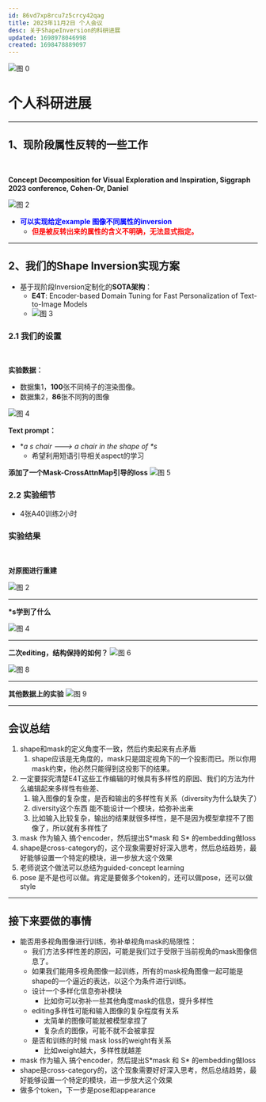 ```yaml
---
id: 86vd7xp8rcu7z5crcy42qag
title: 2023年11月2日 个人会议
desc: 关于ShapeInversion的科研进展
updated: 1698978046998
created: 1698478889097
---
```

![图 0](assets/images/962d31d4f33687457827d598b2a6f721b21e47059478ae8921411e95b2d6894d.jpg)

# **个人科研进展**

---

## **1、现阶段属性反转的一些工作**

<br/>

**Concept Decomposition for Visual Exploration and Inspiration, Siggraph 2023 conference, Cohen-Or, Daniel**
<br/>

![图 2](assets/images/db4b990fab245f074b956965e4aaef1efadfc83f3223fd59ff61095b48d26082.png)

* <font color="blue">**可以实现给定example 图像不同属性的inversion**</font>
  * <font color="red">**但是被反转出来的属性的含义不明确，无法显式指定。**</font>

---

## **2、我们的Shape Inversion实现方案**

* 基于现阶段Inversion定制化的**SOTA架构**：
  * **E4T**: Encoder-based Domain Tuning for Fast Personalization of Text-to-Image Models
  * ![图 3](assets/images/aa8ef94771c0c02dc90d8e2a950ba3f11471c07e27037f7e2d01f94bd069b915.png)

### **2.1 我们的设置**


<br/>

**实验数据：**
* 数据集1，**100**张不同椅子的渲染图像。
* 数据集2，**86**张不同狗的图像

![图 4](assets/images/7942a38c2584cdfa84efd0a30f0b72521abe018578aa3e13ed1afd625a6e178e.png)
<br/>

**Text prompt：**
  * **a *s chair ---> a chair in the shape of \*s**
    * 希望利用短语引导相关aspect的学习

**添加了一个Mask-CrossAttnMap引导的loss**
![图 5](assets/images/f39ef16751be6f72291ca31ec7422dd41e2e868f8828507af6de10eaafeae901.png)  


### **2.2 实验细节**
* 4张A40训练2小时


### **实验结果**
<br/>

**对原图进行重建**

![图 2](assets/images/7605c354d4e87e0f1941770d3db0b11aee760accf719029836937cc226a1e1b3.png)  

---

**\*s学到了什么**
<br/>

![图 4](assets/images/ec16d4162ad3e73b3bb25b48c4b0ebc5e26b98c1cfeedc393673a6351511cd67.png)

---

**二次editing，结构保持的如何？**
![图 6](assets/images/fadd3c386828240590c2198fc6a652342c00ac3df5f01682d0e5559af1b4c414.png)  

![图 8](assets/images/72d93b6a66a1c82c542e80aa316b987d2cac9ed197862038a723d16a9d528f5a.png)  

---


**其他数据上的实验**
![图 9](assets/images/215757dd3a3e0aa45821434d32b622282221e8bae143a9bbe443c9a3601a3d0e.png)  


---
## **会议总结**

1. shape和mask的定义角度不一致，然后约束起来有点矛盾
   1. shape应该是无角度的，mask只是固定视角下的一个投影而已。所以你用mask约束，他必然只能得到这投影下的结果。
2. 一定要探究清楚E4T这些工作编辑的时候具有多样性的原因、我们的方法为什么编辑起来多样性有些差、
   1. 输入图像的复杂度，是否和输出的多样性有关系（diversity为什么缺失了）
   2. diversity这个东西 能不能设计一个模块，给弥补出来
   3. 比如输入比较复杂，输出的结果就很多样性，是不是因为模型拿捏不了图像了，所以就有多样性了
3. mask 作为输入 搞个encoder，然后提出S\*mask 和 S\* 的embedding做loss
4. shape是cross-category的，这个现象需要好好深入思考，然后总结趋势，最好能够设置一个特定的模块，进一步放大这个效果
5. 老师说这个做法可以总结为guided-concept learning 
6. pose 是不是也可以做。肯定是要做多个token的，还可以做pose，还可以做style
---

## **接下来要做的事情**
* 能否用多视角图像进行训练，弥补单视角mask的局限性：
  * 我们方法多样性差的原因，可能是我们过于受限于当前视角的mask图像信息了。
  * 如果我们能用多视角图像一起训练，所有的mask视角图像一起可能是shape的一个逼近的表达，以这个为条件进行训练。
  * 设计一个多样化信息弥补模块
    * 比如你可以弥补一些其他角度mask的信息，提升多样性
  * editing多样性可能和输入图像的复杂程度有关系
    * 太简单的图像可能就被模型拿捏了
    * 复杂点的图像，可能不就不会被拿捏
  * 是否和训练的时候 mask loss的weight有关系
    * 比如weight越大，多样性就越差
* mask 作为输入 搞个encoder，然后提出S\*mask 和 S\* 的embedding做loss
* shape是cross-category的，这个现象需要好好深入思考，然后总结趋势，最好能够设置一个特定的模块，进一步放大这个效果
* 做多个token，下一步是pose和appearance




